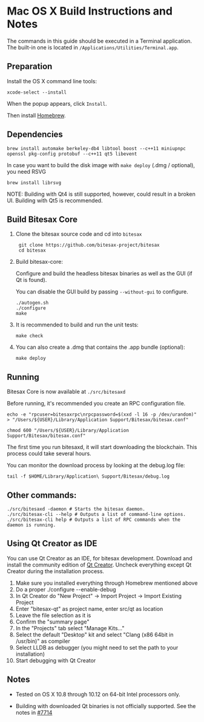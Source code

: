 Mac OS X Build Instructions and Notes
====================================
The commands in this guide should be executed in a Terminal application.
The built-in one is located in `/Applications/Utilities/Terminal.app`.

Preparation
-----------
Install the OS X command line tools:

`xcode-select --install`

When the popup appears, click `Install`.

Then install [Homebrew](http://brew.sh).

Dependencies
----------------------

    brew install automake berkeley-db4 libtool boost --c++11 miniupnpc openssl pkg-config protobuf --c++11 qt5 libevent

In case you want to build the disk image with `make deploy` (.dmg / optional), you need RSVG

    brew install librsvg

NOTE: Building with Qt4 is still supported, however, could result in a broken UI. Building with Qt5 is recommended.

Build Bitesax Core
------------------------

1. Clone the bitesax source code and cd into `bitesax`

        git clone https://github.com/bitesax-project/bitesax
        cd bitesax

2.  Build bitesax-core:

    Configure and build the headless bitesax binaries as well as the GUI (if Qt is found).

    You can disable the GUI build by passing `--without-gui` to configure.

        ./autogen.sh
        ./configure
        make

3.  It is recommended to build and run the unit tests:

        make check

4.  You can also create a .dmg that contains the .app bundle (optional):

        make deploy

Running
-------

Bitesax Core is now available at `./src/bitesaxd`

Before running, it's recommended you create an RPC configuration file.

    echo -e "rpcuser=bitesaxrpc\nrpcpassword=$(xxd -l 16 -p /dev/urandom)" > "/Users/${USER}/Library/Application Support/Bitesax/bitesax.conf"

    chmod 600 "/Users/${USER}/Library/Application Support/Bitesax/bitesax.conf"

The first time you run bitesaxd, it will start downloading the blockchain. This process could take several hours.

You can monitor the download process by looking at the debug.log file:

    tail -f $HOME/Library/Application\ Support/Bitesax/debug.log

Other commands:
-------

    ./src/bitesaxd -daemon # Starts the bitesax daemon.
    ./src/bitesax-cli --help # Outputs a list of command-line options.
    ./src/bitesax-cli help # Outputs a list of RPC commands when the daemon is running.

Using Qt Creator as IDE
------------------------
You can use Qt Creator as an IDE, for bitesax development.
Download and install the community edition of [Qt Creator](https://www.qt.io/download/).
Uncheck everything except Qt Creator during the installation process.

1. Make sure you installed everything through Homebrew mentioned above
2. Do a proper ./configure --enable-debug
3. In Qt Creator do "New Project" -> Import Project -> Import Existing Project
4. Enter "bitesax-qt" as project name, enter src/qt as location
5. Leave the file selection as it is
6. Confirm the "summary page"
7. In the "Projects" tab select "Manage Kits..."
8. Select the default "Desktop" kit and select "Clang (x86 64bit in /usr/bin)" as compiler
9. Select LLDB as debugger (you might need to set the path to your installation)
10. Start debugging with Qt Creator

Notes
-----

* Tested on OS X 10.8 through 10.12 on 64-bit Intel processors only.

* Building with downloaded Qt binaries is not officially supported. See the notes in [#7714](https://github.com/bitcoin/bitcoin/issues/7714)

